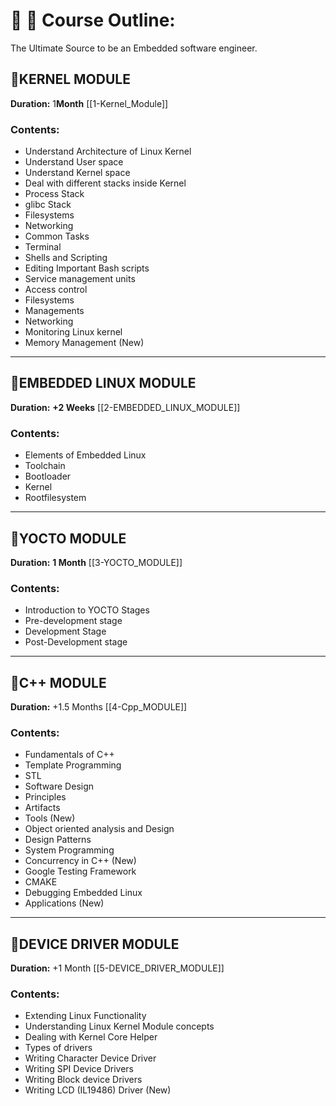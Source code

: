 # 🐧 🗿 Course Outline:
The Ultimate Source to be an Embedded software engineer.

## 🗿KERNEL MODULE
**Duration:** 1**Month** [[1-Kernel_Module]]

### Contents:
-  Understand Architecture of Linux Kernel
-  Understand User space
-  Understand Kernel space
-  Deal with different stacks inside Kernel
-  Process Stack
-  glibc Stack
-  Filesystems
-  Networking
-  Common Tasks
-  Terminal
-  Shells and Scripting
-  Editing Important Bash scripts
-  Service management units
-  Access control
-  Filesystems
-  Managements
-  Networking
-  Monitoring Linux kernel
-  Memory Management (New)

---

## 🗿EMBEDDED LINUX MODULE
**Duration:** **+2 Weeks** [[2-EMBEDDED_LINUX_MODULE]]

### Contents:
-  Elements of Embedded Linux
-  Toolchain
-  Bootloader
-  Kernel
-  Rootfilesystem

---

## 🗿YOCTO MODULE
**Duration:** **1 Month** [[3-YOCTO_MODULE]]

### Contents:
- Introduction to YOCTO Stages
- Pre-development stage
- Development Stage
- Post-Development stage

---

## 🗿C++ MODULE
**Duration:** +1.5 Months [[4-Cpp_MODULE]]

### Contents:
-  Fundamentals of C++
-  Template Programming
-  STL
-  Software Design
-  Principles
-  Artifacts
-  Tools (New)
-  Object oriented analysis and Design
-  Design Patterns
-  System Programming
-  Concurrency in C++ (New)
-  Google Testing Framework
-  CMAKE
-  Debugging Embedded Linux
-  Applications (New)

---

## 🗿DEVICE DRIVER MODULE
**Duration:** +1 Month [[5-DEVICE_DRIVER_MODULE]]

### Contents:
-  Extending Linux Functionality
-  Understanding Linux Kernel Module concepts
-  Dealing with Kernel Core Helper
-  Types of drivers
-  Writing Character Device Driver
-  Writing SPI Device Drivers
-  Writing Block device Drivers
-  Writing LCD (IL19486) Driver (New)
